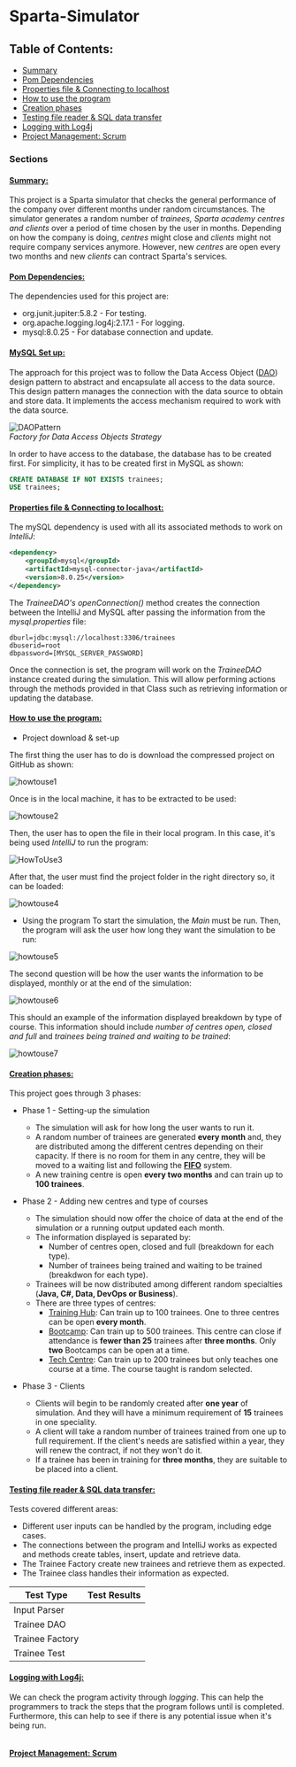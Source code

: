 # Sparta-Simulator

## Table of Contents:

* [Summary](#inssummaryins)
* [Pom Dependencies](#inspom-dependenciesins)
* [Properties file & Connecting to localhost](#insproperties-file--connecting-to-localhostins)
* [How to use the program](#inshow-to-use-the-programins)
* [Creation phases](#inscreation-phasesins)
* [Testing file reader & SQL data transfer](#instesting-file-reader--sql-data-transferins)
* [Logging with Log4j](#inslogging-with-log4jins)
* [Project Management: Scrum](#insproject-management-scrumins)

### Sections
#### <ins>Summary:</ins>
This project is a Sparta simulator that checks the general performance of the company over different months under random circumstances. 
The simulator generates a random number of *trainees, Sparta academy centres and clients* over a period of time chosen by the user in months. 
Depending on how the company is doing, *centres* might close and *clients* might not require company services anymore.
However, new *centres* are open every two months and new *clients* can contract Sparta's services.
#### <ins>Pom Dependencies:</ins>
The dependencies used for this project are:
* org.junit.jupiter:5.8.2 - For testing.
* org.apache.logging.log4j:2.17.1 - For logging.
* mysql:8.0.25 - For database connection and update.
#### <ins>MySQL Set up:</ins>
The approach for this project was to follow the Data Access Object ([DAO](https://www.oracle.com/java/technologies/dataaccessobject.html)) design pattern to abstract and encapsulate all access to the data source. This design pattern manages the connection with the data source to obtain and store data. It implements the access mechanism required to work with the data source.

![DAOPattern](https://user-images.githubusercontent.com/63067669/153708510-bd39862b-3fc2-4c08-8252-ab804d9d527e.png)  
*Factory for Data Access Objects Strategy*

In order to have access to the database, the database has to be created first. For simplicity, it has to be created first in MySQL as shown:

```sql
CREATE DATABASE IF NOT EXISTS trainees;
USE trainees;
```
#### <ins>Properties file & Connecting to localhost:</ins>

The mySQL dependency is used with all its associated methods to work on *IntelliJ*:

```xml
<dependency>
    <groupId>mysql</groupId>
    <artifactId>mysql-connector-java</artifactId>
    <version>8.0.25</version>
</dependency>
```

The *TraineeDAO's openConnection()* method creates the connection between the IntelliJ and MySQL after passing the information from the *mysql.properties* file:

````properties
dburl=jdbc:mysql://localhost:3306/trainees
dbuserid=root
dbpassword=[MYSQL_SERVER_PASSWORD]
````

Once the connection is set, the program will work on the *TraineeDAO* instance created during the simulation. This will allow performing actions through the methods provided in that Class such as retrieving information or updating the database.

#### <ins>How to use the program:</ins>
* Project download & set-up

The first thing the user has to do is download the compressed project on GitHub as shown:

![howtouse1](https://user-images.githubusercontent.com/63067669/154333191-fa3512c7-066e-4cf0-ad7d-44d4fda11d28.png)

Once is in the local machine, it has to be extracted to be used:

![howtouse2](https://user-images.githubusercontent.com/63067669/154333384-35635ef5-a15b-49ea-8f27-e338ba578555.png)

Then, the user has to open the file in their local program. In this case, it's being used *IntelliJ* to run the program:

![HowToUse3](https://user-images.githubusercontent.com/63067669/153816556-dcbdc43f-7075-47c3-9a91-d1379a2afe16.png)

After that, the user must find the project folder in the right directory so, it can be loaded:

![howtouse4](https://user-images.githubusercontent.com/63067669/154334431-25306a8b-27c7-45cd-be32-9390f868d04b.png)

* Using the program
To start the simulation, the *Main* must be run. Then, the program will ask the user how long they want the simulation to be run:

![howtouse5](https://user-images.githubusercontent.com/63067669/154674673-d9c45a80-2a86-439a-b910-48710fcce22e.png)

The second question will be how the user wants the information to be displayed, monthly or at the end of the simulation:

![howtouse6](https://user-images.githubusercontent.com/63067669/154339732-9bd89e8c-6752-4ffb-bf6c-a43340d7b883.png)

This should an example of the information displayed breakdown by type of course. This information should include *number of centres open, closed and full* and *trainees being trained and waiting to be trained*:

![howtouse7](https://user-images.githubusercontent.com/63067669/154677735-1488274e-24b1-4f80-b0cf-d2e9053f6b6f.png)


#### <ins>Creation phases:</ins>

This project goes through 3 phases:

* Phase 1 - Setting-up the simulation
  * The simulation will ask for how long the user wants to run it.
  * A random number of trainees are generated **every month** and, they are distributed among the different centres depending on their capacity. If there is no room for them in any centre, they will be moved to a waiting list and following the **[FIFO](https://en.wikipedia.org/wiki/FIFO_and_LIFO_accounting)** system.
  * A new training centre is open **every two months** and can train up to **100 trainees**.

* Phase 2 - Adding new centres and type of courses
  * The simulation should now offer the choice of data at the end of the simulation or a running output updated each month.
  * The information displayed is separated by:
    * Number of centres open, closed and full (breakdown for each type).
    * Number of trainees being trained and waiting to be trained (breakdwon for each type).
  * Trainees will be now distributed among different random specialties (**Java, C#, Data, DevOps or Business**).
  * There are three types of centres:
    * <ins>Training Hub</ins>: Can train up to 100 trainees. One to three centres can be open **every month**.
    * <ins>Bootcamp</ins>: Can train up to 500 trainees. This centre can close if attendance is **fewer than 25** trainees after **three months**. Only **two** Bootcamps can be open at a time.
    * <ins>Tech Centre</ins>: Can train up to 200 trainees but only teaches one course at a time. The course taught is random selected.

* Phase 3 - Clients
  * Clients will begin to be randomly created after **one year** of simulation. And they will have a minimum requirement of **15** trainees in one speciality.
  * A client will take a random number of trainees trained from one up to full requirement. If the client's needs are satisfied within a year, they will renew the contract, if not they won't do it.
  * If a trainee has been in training for **three months**, they are suitable to be placed into a client.
    
#### <ins>Testing file reader & SQL data transfer:</ins>
Tests covered different areas:
* Different user inputs can be handled by the program, including edge cases.
* The connections between the program and IntelliJ works as expected and methods create tables, insert, update and retrieve data.
* The Trainee Factory create new trainees and retrieve them as expected.
* The Trainee class handles their information as expected.

| Test Type       |                                                       Test Results                                                       |
|-----------------|:------------------------------------------------------------------------------------------------------------------------:|
| Input Parser    |                                                          ![]()                                                           |
| Trainee DAO     |                                                          ![]()                                                           |
| Trainee Factory |                                                          ![]()                                                           |
| Trainee Test    |                                                          ![]()                                                           |

#### <ins>Logging with Log4j:</ins>
We can check the program activity through *logging*. This can help the programmers to track the steps that the program follows until is completed. Furthermore, this can help to see if there is any potential issue when it's being run.

![]()

#### <ins>Project Management: Scrum</ins>


